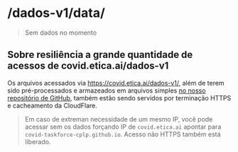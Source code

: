 # /dados-v1/data/

> Sem dados no momento

## Sobre resiliência a grande quantidade de acessos de covid.etica.ai/dados-v1

Os arquivos acessados via <https://covid.etica.ai/dados-v1/>, além de terem sido
pré-processados e armazeados em arquivos simples
[no nosso repositório de GitHub](https://github.com/covid-taskforce-cplp/dados-v1),
também estão sendo servidos por terminação HTTPS e cacheamento da CloudFlare.

> Em caso de extreman necessidade de um mesmo IP, você pode acessar sem
  os dados forçando IP de `covid.etica.ai` apontar para
  `covid-taskforce-cplp.github.io`. Acesso não HTTPS também está liberado.
